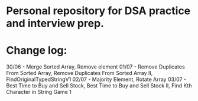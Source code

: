 # Personal repository for DSA practice and interview prep.

# Change log:
30/06 - Merge Sorted Array, Remove element
01/07 - Remove Duplicates From Sorted Array, Remove Duplicates From Sorted Array II, FindOriginalTypedStringV1
02/07 - Majority Element, Rotate Array
03/07 - Best Time to Buy and Sell Stock, Best Time to Buy and Sell Stock II, Find Kth Character in String Game 1